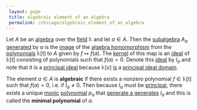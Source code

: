 ```yaml
---
 layout: page
 title: algebraic element of an algebra
 permalink: /chicago/algebraic_element_of_an_algebra
---
```


Let $A$ be an [algebra](https://defsmath.github.io/DefsMath/algebra_over_a_field) over the [field](https://defsmath.github.io/DefsMath/field) $\mathbb k$ and let $a\in A$. Then the [subalgebra](https://defsmath.github.io/DefsMath/subalgebra) $A_a$ [generated](https://defsmath.github.io/DefsMath/generate_an_associative_algebra) by $a$ is the [image](https://defsmath.github.io/DefsMath/image) of the [algebra homomorphism](https://defsmath.github.io/DefsMath/algebra_homomorphism) from the [polynomials](https://defsmath.github.io/DefsMath/polynomial_ring) $\mathbb k[t]$ to $A$ given by $f\mapsto f(a)$. The [kernel](https://defsmath.github.io/DefsMath/kernel) of this map is an [ideal](https://defsmath.github.io/DefsMath/algebra_ideal) of $\mathbb k[t]$ consisting of polynomials such that $f(a) = 0$. Denote this [ideal](https://defsmath.github.io/DefsMath/ring_ideal) by $I_a$ and note that it is a [principal ideal](https://defsmath.github.io/DefsMath/principal_ideal) because $\mathbb k[x]$ [is](https://defsmath.github.io/DefsMath/polynomials_over_field_is_a_PID) a [principal ideal domain](https://defsmath.github.io/DefsMath/principal_ideal_domain).

The element $a\in A$ is **algebraic** if there exists a nonzero polynomial $f\in\mathbb k[t]$ such that $f(a)=0$, i.e. if $I_a\neq 0$. Then because $I_a$ must be [principal](https://defsmath.github.io/DefsMath/principal_ideal), there exists a unique [monic](https://defsmath.github.io/DefsMath/monic) [polynomial](https://defsmath.github.io/DefsMath/################polynomial) $p_a$ that [generate a generates](https://defsmath.github.io/DefsMath/generate_a_###########generates) $I_a$ and this is called the **minimal polynomial** of $a$.